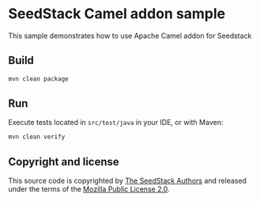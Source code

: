 # SeedStack Camel addon sample

This sample demonstrates how to use Apache Camel addon for Seedstack

## Build

```bash
mvn clean package
```

## Run

Execute tests located in `src/test/java` in your IDE, or with Maven:

```bash
mvn clean verify
```

## Copyright and license

This source code is copyrighted by [The SeedStack Authors](https://github.com/seedstack/seedstack/blob/master/AUTHORS) and
released under the terms of the [Mozilla Public License 2.0](https://www.mozilla.org/MPL/2.0/). 
